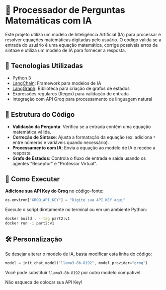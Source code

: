 # 🚀 Processador de Perguntas Matemáticas com IA

Este projeto utiliza um modelo de Inteligência Artificial (IA) para processar e resolver equações matemáticas digitadas pelo usuário. O código valida se a entrada do usuário é uma equação matemática, corrige possíveis erros de sintaxe e utiliza um modelo de IA para fornecer a resposta.

## 📌 Tecnologias Utilizadas
- Python 3
- [LangChain](https://python.langchain.com/): Framework para modelos de IA
- [LangGraph](https://github.com/langchain-ai/langgraph): Biblioteca para criação de grafos de estados
- Expressões regulares (Regex) para validação de entrada
- Integração com API Groq para processamento de linguagem natural

## 📂 Estrutura do Código
- **Validação da Pergunta**: Verifica se a entrada contém uma equação matemática válida.
- **Correção de Sintaxe**: Ajusta a formatação da equação (ex: adiciona `*` entre números e variáveis quando necessário).
- **Processamento com IA**: Envia a equação ao modelo de IA e recebe a resposta.
- **Grafo de Estados**: Controla o fluxo de entrada e saída usando os agentes "Receptor" e "Professor Virtual".

## 🚀 Como Executar 
 **Adicione sua API Key do Groq** no código-fonte:
   ```python
   os.environ["GROQ_API_KEY"] = "Digite sua API KEY aqui"
   ```


Execute o script diretamente no terminal ou em um ambiente Python:
```sh
docker build . --tag part2:v1
docker run -i part2:v1
```

## 🛠️ Personalização
Se desejar alterar o modelo de IA, basta modificar esta linha do código:
```python
model = init_chat_model("llama3-8b-8192", model_provider="groq")
```
Você pode substituir `llama3-8b-8192` por outro modelo compatível.

Não esqueca de colocar sua API Key!



